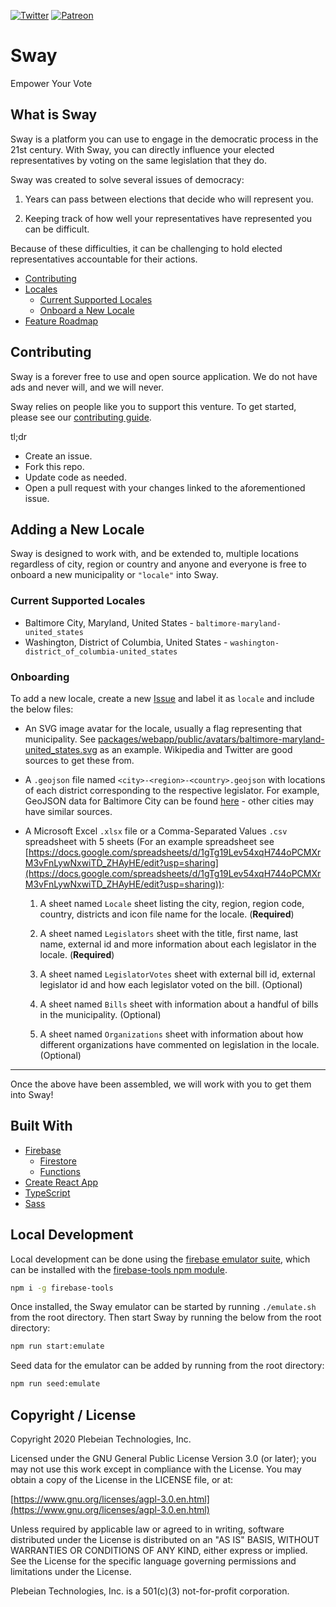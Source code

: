 [![Twitter](https://img.shields.io/twitter/follow/Sway_Vote?label=Follow%20Sway&style=social)](https://twitter.com/Sway_Vote)
[![Patreon](https://img.shields.io/badge/Patreon-contribute-yellow.svg)](https://patreon.com/sway_vote)

# Sway

Empower Your Vote

## What is Sway

Sway is a platform you can use to engage in the democratic process in the 21st century. With Sway, you can directly influence your elected representatives by voting on the same legislation that they do.

Sway was created to solve several issues of democracy:

1. Years can pass between elections that decide who will represent you.

2. Keeping track of how well your representatives have represented you can be difficult.

Because of these difficulties, it can be challenging to hold elected representatives accountable for their actions.

* [Contributing](#contributing)
* [Locales](#locales)
  * [Current Supported Locales](#current-supported-locales)
  * [Onboard a New Locale](#onboard-a-new-locale)
* [Feature Roadmap](#feature-roadmap)

## Contributing

Sway is a forever free to use and open source application. We do not have ads and never will, and we will never.

Sway relies on people like you to support this venture. To get started, please see our [contributing guide](/CONTRIBUTING.md).

tl;dr

* Create an issue.
* Fork this repo.
* Update code as needed.
* Open a pull request with your changes linked to the aforementioned issue.

## Adding a New Locale

Sway is designed to work with, and be extended to, multiple locations regardless of city, region or country and anyone and everyone is free to onboard a new municipality or `"locale"` into Sway.

### Current Supported Locales

* Baltimore City, Maryland, United States - `baltimore-maryland-united_states`
* Washington, District of Columbia, United States - `washington-district_of_columbia-united_states`

### Onboarding

To add a new locale, create a new [Issue](https://github.com/Plebeian-Technology/sway/issues) and label it as `locale` and include the below files:

* An SVG image avatar for the locale, usually a flag representing that municipality. See [packages/webapp/public/avatars/baltimore-maryland-united_states.svg](/packages/webapp/public/avatars/baltimore-maryland-united_states.svg) as an example. Wikipedia and Twitter are good sources to get these from.

* A `.geojson` file named `<city>-<region>-<country>.geojson` with locations of each district corresponding to the respective legislator. For example, GeoJSON data for Baltimore City can be found [here](https://data.baltimorecity.gov/datasets/council-district-2021) - other cities may have similar sources.

* A Microsoft Excel `.xlsx` file or a Comma-Separated Values `.csv` spreadsheet with 5 sheets (For an example spreadsheet see [https://docs.google.com/spreadsheets/d/1gTg19Lev54xqH744oPCMXrM3vFnLywNxwiTD_ZHAyHE/edit?usp=sharing](https://docs.google.com/spreadsheets/d/1gTg19Lev54xqH744oPCMXrM3vFnLywNxwiTD_ZHAyHE/edit?usp=sharing)):

  1. A sheet named `Locale` sheet listing the city, region, region code, country, districts and icon file name for the locale. (**Required**)

  2. A sheet named `Legislators` sheet with the title, first name, last name, external id and more information about each legislator in the locale. (**Required**)

  3. A sheet named `LegislatorVotes` sheet with external bill id, external legislator id and how each legislator voted on the bill. (Optional)

  4. A sheet named `Bills` sheet with information about a handful of bills in the municipality. (Optional)

  5. A sheet named `Organizations` sheet with information about how different organizations have commented on legislation in the locale. (Optional)

---

Once the above have been assembled, we will work with you to get them into Sway!

## Built With

* [Firebase](https://firebase.google.com)
  * [Firestore](https://firebase.google.com/docs/firestore)
  * [Functions](https://firebase.google.com/docs/functions)
* [Create React App](https://github.com/facebook/create-react-app)
* [TypeScript](https://github.com/Microsoft/TypeScript)
* [Sass](https://sass-lang.com)

## Local Development

Local development can be done using the [firebase emulator suite](https://firebase.google.com/docs/emulator-suite), which can be installed with the [firebase-tools npm module](https://www.npmjs.com/package/firebase-tools).

```bash
npm i -g firebase-tools
```

Once installed, the Sway emulator can be started by running `./emulate.sh` from the root directory. Then start Sway by running the below from the root directory:

```bash
npm run start:emulate
```

Seed data for the emulator can be added by running from the root directory:

```bash
npm run seed:emulate
```

## Copyright / License

Copyright 2020 Plebeian Technologies, Inc.

Licensed under the GNU General Public License Version 3.0 (or later);
you may not use this work except in compliance with the License.
You may obtain a copy of the License in the LICENSE file, or at:

   [https://www.gnu.org/licenses/agpl-3.0.en.html](https://www.gnu.org/licenses/agpl-3.0.en.html)

Unless required by applicable law or agreed to in writing, software
distributed under the License is distributed on an "AS IS" BASIS,
WITHOUT WARRANTIES OR CONDITIONS OF ANY KIND, either express or implied.
See the License for the specific language governing permissions and
limitations under the License.

Plebeian Technologies, Inc. is a 501(c)(3) not-for-profit corporation.
